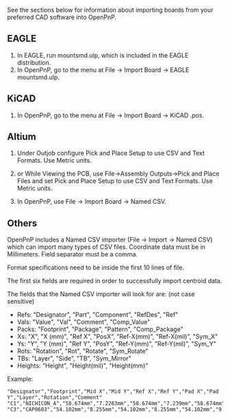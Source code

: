 See the sections below for information about importing boards from your preferred CAD software into OpenPnP.

EAGLE
-----
1. In EAGLE, run mountsmd.ulp, which is included in the EAGLE distribution.
2. In OpenPnP, go to the menu at File -> Import Board -> EAGLE mountsmd.ulp.

KiCAD
-----
1. In OpenPnP, go to the menu at File -> Import Board -> KiCAD .pos.

Altium
------
1. Under Outjob configure Pick and Place Setup to use CSV and Text Formats.  Use Metric units.
1. or While Viewing the PCB, use File->Assembly Outputs->Pick and Place Files and set Pick and Place Setup to use CSV and Text Formats.  Use Metric units.

2. In OpenPnP, use File -> Import Board -> Named CSV.

Others
------

OpenPnP includes a Named CSV importer (File -> Import -> Named CSV) which can import many types of CSV files. Coordinate data must be in Millimeters. Field separator must be a comma. 

Format specifications need to be inside the first 10 lines of file.

The first six fields are required in order to successfully import centroid data.

The fields that the Named CSV importer will look for are: (not case sensitive)
* Refs: "Designator", "Part", "Component", "RefDes", "Ref"
* Vals: "Value", "Val", "Comment", "Comp_Value"
* Packs: "Footprint", "Package", "Pattern", "Comp_Package"
* Xs: "X", "X (mm)", "Ref X", "PosX", "Ref-X(mm)", "Ref-X(mil)", "Sym_X"
* Ys: "Y", "Y (mm)", "Ref Y", "PosY", "Ref-Y(mm)", "Ref-Y(mil)", "Sym_Y"
* Rots: "Rotation", "Rot", "Rotate", "Sym_Rotate"
* TBs: "Layer", "Side", "TB", "Sym_Mirror"
* Heights: "Height", "Height(mil)", "Height(mm)"

Example:

```
"Designator","Footprint","Mid X","Mid Y","Ref X","Ref Y","Pad X","Pad Y","Layer","Rotation","Comment"
"C1","NICHICON_A","58.674mm","7.2263mm","58.674mm","7.239mm","58.674mm","8.7376mm","T","90.00","10uF"
"C3","CAP0603","54.102mm","8.255mm","54.102mm","8.255mm","54.102mm","9.1694mm","T","270.00","1uF"
```